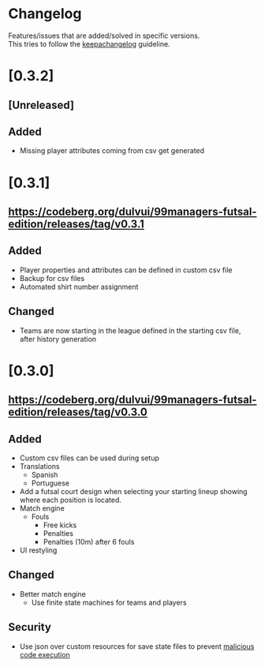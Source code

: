 <!--
SPDX-FileCopyrightText: 2023 Simon Dalvai <info@simondalvai.org>

SPDX-License-Identifier: CC0-1.0
-->

# Changelog
Features/issues that are added/solved in specific versions.  
This tries to follow the [keepachangelog](https://keepachangelog.com/en/1.1.0/) guideline.
# [0.3.2]
## [Unreleased]

## Added
- Missing player attributes coming from csv get generated

# [0.3.1]
## https://codeberg.org/dulvui/99managers-futsal-edition/releases/tag/v0.3.1

## Added
- Player properties and attributes can be defined in custom csv file
- Backup for csv files
- Automated shirt number assignment

## Changed
- Teams are now starting in the league defined in the starting csv file, after history generation

# [0.3.0]
## https://codeberg.org/dulvui/99managers-futsal-edition/releases/tag/v0.3.0

## Added
- Custom csv files can be used during setup
- Translations
    - Spanish
    - Portuguese
- Add a futsal court design when selecting your starting lineup showing where each position is located.
- Match engine
    - Fouls
        - Free kicks
        - Penalties
        - Penalties (10m) after 6 fouls
- UI restyling

## Changed
- Better match engine
    - Use finite state machines for teams and players

## Security
- Use json over custom resources for save state files to prevent [malicious code execution](https://github.com/godotengine/godot-proposals/issues/4925)

